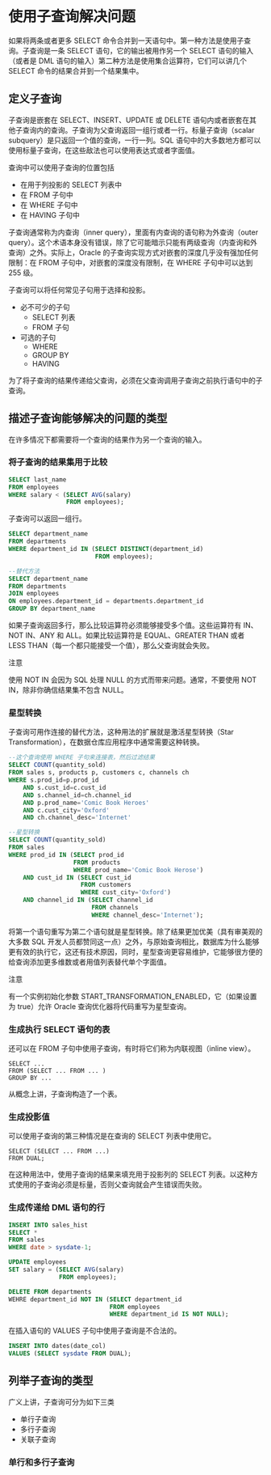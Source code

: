 # 使用子查询解决问题

如果将两条或者更多 SELECT 命令合并到一天语句中。第一种方法是使用子查询。子查询是一条 SELECT 语句，它的输出被用作另一个 SELECT 语句的输入（或者是 DML 语句的输入）第二种方法是使用集合运算符，它们可以讲几个 SELECT 命令的结果合并到一个结果集中。

## 定义子查询

子查询是嵌套在 SELECT、INSERT、UPDATE 或 DELETE 语句内或者嵌套在其他子查询内的查询。子查询为父查询返回一组行或者一行。标量子查询（scalar subquery）是只返回一个值的查询，一行一列。SQL 语句中的大多数地方都可以使用标量子查询，在这些敌法也可以使用表达式或者字面值。

查询中可以使用子查询的位置包括
- 在用于列投影的 SELECT 列表中
- 在 FROM 子句中
- 在 WHERE 子句中
- 在 HAVING 子句中

子查询通常称为内查询（inner query），里面有内查询的语句称为外查询（outer query）。这个术语本身没有错误，除了它可能暗示只能有两级查询（内查询和外查询）之外。实际上，Oracle 的子查询实现方式对嵌套的深度几乎没有强加任何限制：在 FROM 子句中，对嵌套的深度没有限制，在 WHERE 子句中可以达到 255 级。

子查询可以将任何常见子句用于选择和投影。
- 必不可少的子句
  - SELECT 列表
  - FROM 子句
- 可选的子句
  - WHERE
  - GROUP BY
  - HAVING

为了将子查询的结果传递给父查询，必须在父查询调用子查询之前执行语句中的子查询。

## 描述子查询能够解决的问题的类型

在许多情况下都需要将一个查询的结果作为另一个查询的输入。

### 将子查询的结果集用于比较

```sql
SELECT last_name
FROM employees
WHERE salary < (SELECT AVG(salary)
                FROM employees);
```

子查询可以返回一组行。

```sql
SELECT department_name
FROM departments
WHERE department_id IN (SELECT DISTINCT(department_id)
                        FROM employees);

--替代方法
SELECT department_name
FROM departments
JOIN employees
ON employees.department_id = departments.department_id
GROUP BY department_name
```

如果子查询返回多行，那么比较运算符必须能够接受多个值。这些运算符有 IN、NOT IN、ANY 和 ALL。如果比较运算符是 EQUAL、GREATER THAN 或者 LESS THAN（每一个都只能接受一个值），那么父查询就会失败。

注意

使用 NOT IN 会因为 SQL 处理 NULL 的方式而带来问题。通常，不要使用 NOT IN，除非你确信结果集不包含 NULL。

### 星型转换

子查询可用作连接的替代方法，这种用法的扩展就是激活星型转换（Star Transformation），在数据仓库应用程序中通常需要这种转换。

```sql
--这个查询使用 WHERE 子句来连接表，然后过滤结果
SELECT COUNT(quantity_sold)
FROM sales s, products p, customers c, channels ch
WHERE s.prod_id=p.prod_id
    AND s.cust_id=c.cust_id
    AND s.channel_id=ch.channel_id
    AND p.prod_name='Comic Book Heroes'
    AND c.cust_city='Oxford'
    AND ch.channel_desc='Internet'

--星型转换
SELECT COUNT(quantity_sold)
FROM sales
WHERE prod_id IN (SELECT prod_id
                  FROM products
                  WHERE prod_name='Comic Book Herose')
    AND cust_id IN (SELECT cust_id
                    FROM customers
                    WHERE cust_city='Oxford')
    AND channel_id IN (SELECT channel_id
                       FROM channels
                       WHERE channel_desc='Internet');
```

将第一个语句重写为第二个语句就是星型转换。除了结果更加优美（具有审美观的大多数 SQL 开发人员都赞同这一点）之外，与原始查询相比，数据库为什么能够更有效的执行它，这还有技术原因，同时，星型查询更容易维护，它能够很方便的给查询添加更多维数或者用值列表替代单个字面值。

注意

有一个实例初始化参数 START_TRANSFORMATION_ENABLED，它（如果设置为 true）允许 Oracle 查询优化器将代码重写为星型查询。

### 生成执行 SELECT 语句的表

还可以在 FROM 子句中使用子查询，有时将它们称为内联视图（inline view）。

```
SELECT ...
FROM (SELECT ... FROM ... )
GROUP BY ...
```

从概念上讲，子查询构造了一个表。

### 生成投影值

可以使用子查询的第三种情况是在查询的 SELECT 列表中使用它。

```
SELECT (SELECT ... FROM ...)
FROM DUAL;
```

在这种用法中，使用子查询的结果来填充用于投影列的 SELECT 列表。以这种方式使用的子查询必须是标量，否则父查询就会产生错误而失败。

### 生成传递给 DML 语句的行

```sql
INSERT INTO sales_hist
SELECT *
FROM sales
WHERE date > sysdate-1;

UPDATE employees
SET salary = (SELECT AVG(salary)
              FROM employees);

DELETE FROM departments
WEHRE department_id NOT IN (SELECT department_id
                            FROM employees
                            WHERE department_id IS NOT NULL);
```

在插入语句的 VALUES 子句中使用子查询是不合法的。

```sql
INSERT INTO dates(date_col)
VALUES (SELECT sysdate FROM DUAL);
```

## 列举子查询的类型

广义上讲，子查询可分为如下三类
- 单行子查询
- 多行子查询
- 关联子查询

### 单行和多行子查询

